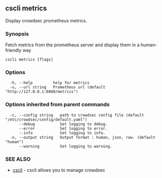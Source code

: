 ## cscli metrics

Display crowdsec prometheus metrics.

### Synopsis

Fetch metrics from the prometheus server and display them in a human-friendly way

```
cscli metrics [flags]
```

### Options

```
  -h, --help         help for metrics
  -u, --url string   Prometheus url (default "http://127.0.0.1:6060/metrics")
```

### Options inherited from parent commands

```
  -c, --config string   path to crowdsec config file (default "/etc/crowdsec/config/default.yaml")
      --debug           Set logging to debug.
      --error           Set logging to error.
      --info            Set logging to info.
  -o, --output string   Output format : human, json, raw. (default "human")
      --warning         Set logging to warning.
```

### SEE ALSO

* [cscli](cscli.md)	 - cscli allows you to manage crowdsec


